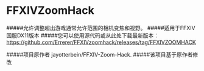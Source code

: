# FFXIVZoomHack
#####允许调整超出游戏通常允许范围的相机变焦和视野。
#####适用于FFXIV国服DX11版本
#####您可以使用源代码或从此处下载最新版本：https://github.com/Errerer/FFXIVzoomhack/releases/tag/FFXIVZOOMHACK


#####项目原作者 jayotterbein/FFXIV-Zoom-Hack.
#####该项目基于原作者修改
